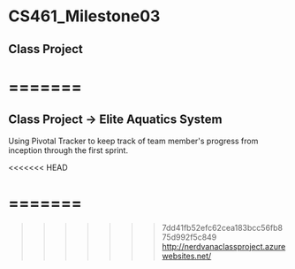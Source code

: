 # CS461_Milestone03
## Class Project
=======
=======
## Class Project -> Elite Aquatics System

Using Pivotal Tracker to keep track of team member's progress from inception through the first sprint.

<<<<<<< HEAD

=======
=======
>>>>>>> 7dd41fb52efc62cea183bcc56fb875d992f5c849
http://nerdvanaclassproject.azurewebsites.net/
